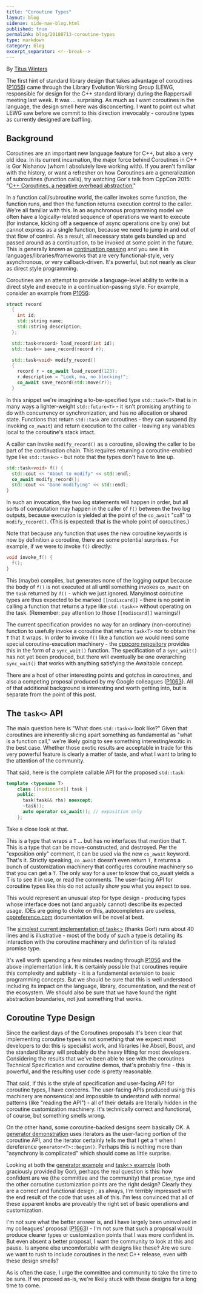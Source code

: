 ```yaml
---
title: "Coroutine Types"
layout: blog
sidenav: side-nav-blog.html
published: true
permalink: blog/20180713-coroutine-types
type: markdown
category: blog
excerpt_separator: <!--break-->
---
```


By [Titus Winters](mailto:titus@google.com)

The first hint of standard library design that takes advantage of coroutines
([P1056](http://www.open-std.org/jtc1/sc22/wg21/docs/papers/2018/p1056r0.html))
came through the Library Evolution Working Group (LEWG, responsible for design
for the C++ standard library) during the Rapperswil meeting last week. It was …
surprising. As much as I want coroutines in the language, the design smell here
was disconcerting. I want to point out what LEWG saw before we commit to this
direction irrevocably - coroutine types as currently designed are baffling.

<!--break-->

## Background

Coroutines are an important new language feature for C++, but also a very old
idea.  In its current incarnation, the major force behind Coroutines in C++ is
Gor Nishanov (whom I absolutely love working with).  If you aren't familiar
with the history, or want a refresher on how Coroutines are a generalization of
subroutines (function calls), try watching Gor's talk from CppCon 2015:
"[C++ Coroutines, a negative overhead abstraction.](https://www.youtube.com/watch?v=_fu0gx-xseY)"

In a function call/subroutine world, the caller invokes some function, the
function runs, and then the function returns execution control to the caller.
We're all familiar with this. In an asynchronous programming model we often
have a logically-related sequence of operations we want to execute (for
instance, kicking off a sequence of async operations one by one) but cannot
express as a single function, because we need to jump in and out of that flow
of control. As a result, all necessary state gets bundled up and passed around
as a continuation, to be invoked at some point in the future. This is generally
known as
[continuation passing](https://en.wikipedia.org/wiki/Continuation-passing_style)
and you see it in languages/libraries/frameworks that are very
functional-style, very asynchronous, or very callback-driven. It's powerful,
but not nearly as clear as direct style programming.

Coroutines are an attempt to provide a language-level ability to write in a
direct style and execute in a continuation-passing style. For example, consider
an example from [P1056](wg21.link/P1056):


```cpp
struct record
  {
    int id;
    std::string name;
    std::string description;
  };

  std::task<record> load_record(int id);
  std::task<> save_record(record r);

  std::task<void> modify_record()
  {
    record r = co_await load_record(123);
    r.description = "Look, ma, no blocking!";
    co_await save_record(std::move(r));
  }
```

In this snippet we're imagining a to-be-specified type `std::task<T>` that is
in many ways a lighter-weight `std::future<T>` - it isn't promising anything to
do with concurrency or synchronization, and has no allocation or shared state.
Functions that return `std::task` are coroutines - they can suspend (by invoking
`co_await`) and return execution to the caller - leaving any variables local to
the coroutine's stack intact.

A caller can invoke `modify_record()` as a coroutine, allowing the caller to be
part of the continuation chain.  This requires returning a coroutine-enabled
type like `std::task<>` - but note that the types don't have to line up.


```cpp
std::task<void> f() {
  std::cout << "About to modify" << std::endl;
  co_await modify_record();
  std::cout << "Done modifying" << std::endl;
}
```

In such an invocation, the two log statements will happen in order, but all
sorts of computation may happen in the caller of `f()` between the two log
outputs, because execution is yielded at the point of the `co_await` "call" to
`modify_record()`. (This is expected: that is the whole point of coroutines.)

Note that because any function that uses the new coroutine keywords is now by
definition a coroutine, there are some potential surprises. For example, if we
were to invoke `f()` directly:


```cpp
void invoke_f() {
  f();
}
```

This (maybe) compiles, but generates none of the logging output because the
body of `f()` is not executed at all until something invokes `co_await` on the
`task` returned by `f()` - which we just ignored.  Many/most coroutine types
are thus expected to be marked `[[nodiscard]]` - there is no point in calling a
function that returns a type like `std::task<>` without operating on the task.
(Remember: pay attention to those `[[nodiscard]]` warnings!)

The current specification provides no way for an ordinary (non-coroutine)
function to usefully invoke a coroutine that returns `task<T>` nor to obtain
the `T` that it wraps. In order to invoke `f()` like a function we would need
some special coroutine-execution machinery - the
[cppcoro repository](https://github.com/lewissbaker/cppcoro) provides this in
the form of a `sync_wait()` function. The specification of a `sync_wait()` has
not yet been produced, but there will eventually be one overarching
`sync_wait()` that works with anything satisfying the Awaitable concept.

There are a host of other interesting points and gotchas in coroutines, and
also a competing proposal produced by my Google colleagues
([P1063](http://www.open-std.org/jtc1/sc22/wg21/docs/papers/2018/p1063r0.pdf)).
All of that additional background is interesting and worth getting into, but is
separate from the point of this post.

## The `task<>` API

The main question here is "What does `std::task<>` look like?" Given that
coroutines are inherently slicing apart something as fundamental as "what is a
function call," we're likely going to see something interesting/exotic in the
best case.  Whether those exotic results are acceptable in trade for this very
powerful feature is clearly a matter of taste, and what I want to bring to the
attention of the community.

That said, here is the complete callable API for the proposed `std::task`:

```cpp
template <typename T>
    class [[nodiscard]] task {
    public:
      task(task&& rhs) noexcept;
      ~task();
      auto operator co_await(); // exposition only
    };
```

Take a close look at that.

This is a type that wraps a `T` … but has no interfaces that mention that `T`. 
This is a type that can be move-constructed, and destroyed. Per the "exposition
only" comment, it can be used via the new `co_await` keyword. That's it.
Strictly speaking, `co_await` doesn't even return `T`, it returns a bunch of
customization machinery that configures coroutine machinery so that you can get
a `T`. The only way for a user to know that co_await yields a T is to see it in
use, or read the comments. The user-facing API for coroutine types like this do
not actually show you what you expect to see.

This would represent an unusual step for type design - producing types whose
interface does not (and arguably cannot) describe its expected usage. IDEs are
going to choke on this, autocompleters are useless,
[cppreference.com](cppreference.com) documentation will be novel at best.

The
[simplest current implementation of task<>](https://wandbox.org/permlink/Xb1Lu7DMmm1NVkNC)
(thanks Gor!) runs about 40 lines and is illustrative - most of the body of
such a type is detailing its interaction with the coroutine machinery and
definition of its related promise type.

It's well worth spending a few minutes reading through
[P1056](wg21.link/P1056r0) and the above implementation link. It is certainly
possible that coroutines require this complexity and subtlety - it is a
fundamental extension to basic programming concepts. But we should be sure that
this is well understood including its impact on the language, library,
documentation, and the rest of the ecosystem. We should also be sure that we
have found the right abstraction boundaries, not just something that works.

## Coroutine Type Design

Since the earliest days of the Coroutines proposals it's been clear that
implementing coroutine types is not something that we expect most developers to
do: this is specialist work, and libraries like Abseil, Boost, and the standard
library will probably do the heavy lifting for most developers. Considering the
results that we've been able to see with the coroutines Technical Specification
and coroutine demos, that's probably fine - this is powerful, and the resulting
user code is pretty reasonable.

That said, if this is the style of specification and user-facing API for
coroutine types, I have concerns.  The user-facing APIs produced using this
machinery are nonsensical and impossible to understand with normal patterns
(like "reading the API") - all of their details are literally hidden in the
coroutine customization machinery. It's technically correct and functional, of
course, but something smells wrong.

On the other hand, some coroutine-backed designs seem basically OK. A
[generator demonstration](https://godbolt.org/g/mCKfnr) uses iterators as the
user-facing portion of the coroutine API, and the iterator certainly tells me
that I get a `T` when I dereference `generator<T>::begin()`. Perhaps this is
nothing more than "asynchrony is complicated" which should come as little
surprise.

Looking at both the [generator example](https://godbolt.org/g/mCKfnr) and
[task<> example](https://godbolt.org/g/mCKfnr) (both graciously provided by
Gor), perhaps the real question is this: how confident are we (the committee
and the community) that `promise_type` and the other coroutine customization
points are the right design?  Clearly they are a correct and functional design
; as always, I'm terribly impressed with the end result of the code that uses
all of this. I'm less convinced that all of these apparent knobs are proveably
the right set of basic operations and customization.

I'm not sure what the better answer is, and I have largely been uninvolved in
my colleagues' proposal ([P1063](wg21.link/p1063)) - I'm not sure that such a
proposal would produce clearer types or customization points that I was more
confident in. But even absent a better proposal, I want the community to look
at this and pause. Is anyone else uncomfortable with designs like these? Are we
sure we want to rush to include coroutines in the next C++ release, even with
these design smells?

As is often the case, I urge the committee and community to take the time to be
sure. If we proceed as-is, we're likely stuck with these designs for a long
time to come.


